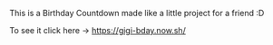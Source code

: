 This is a Birthday Countdown made like a little project for a friend :D


To see it click here -> https://gigi-bday.now.sh/
